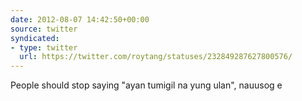 ```yaml
---
date: 2012-08-07 14:42:50+00:00
source: twitter
syndicated:
- type: twitter
  url: https://twitter.com/roytang/statuses/232849287627800576/
---
```


People should stop saying "ayan tumigil na yung ulan", nauusog e